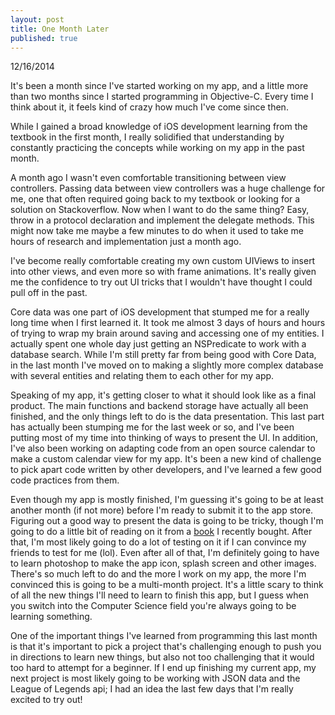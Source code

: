 ```yaml
---
layout: post
title: One Month Later
published: true
---
```


12/16/2014

It's been a month since I've started working on my app, and a little more than two months since I started programming in Objective-C. Every time I think about it, it feels kind of crazy how much I've come since then. 

While I gained a broad knowledge of iOS development learning from the textbook in the first month, I really solidified that understanding by constantly practicing the concepts while working on my app in the past month.

A month ago I wasn't even comfortable transitioning between view controllers. Passing data between view controllers was a huge challenge for me, one that often required going back to my textbook or looking for a solution on Stackoverflow. Now when I want to do the same thing? Easy, throw in a protocol declaration and implement the delegate methods. This might now take me maybe a few minutes to do when it used to take me hours of research and implementation just a month ago.

I've become really comfortable creating my own custom UIViews to insert into other views, and even more so with frame animations. It's really given me the confidence to try out UI tricks that I wouldn't have thought I could pull off in the past. 

Core data was one part of iOS development that stumped me for a really long time when I first learned it. It took me almost 3 days of hours and hours of trying to wrap my brain around saving and accessing one of my entities. I actually spent one whole day just getting an NSPredicate to work with a database search. While I'm still pretty far from being good with Core Data, in the last month I've moved on to making a slightly more complex database with several entities and relating them to each other for my app. 

Speaking of my app, it's getting closer to what it should look like as a final product. The main functions and backend storage have actually all been finished, and the only things left to do is the data presentation. This last part has actually been stumping me for the last week or so, and I've been putting most of my time into thinking of ways to present the UI. In addition, I've also been working on adapting code from an open source calendar to make a custom calendar view for my app. It's been a new kind of challenge to pick apart code written by other developers, and I've learned a few good code practices from them. 

Even though my app is mostly finished, I'm guessing it's going to be at least another month (if not more) before I'm ready to submit it to the app store. Figuring out a good way to present the data is going to be tricky, though I'm going to do a little bit of reading on it from a [book](http://www.amazon.com/Information-Dashboard-Design-At-Glance/dp/1938377001) I recently bought. After that, I'm most likely going to do a lot of testing on it if I can convince my friends to test for me (lol). Even after all of that, I'm definitely going to have to learn photoshop to make the app icon, splash screen and other images. There's so much left to do and the more I work on my app, the more I'm convinced this is going to be a multi-month project. It's a little scary to think of all the new things I'll need to learn to finish this app, but I guess when you switch into the Computer Science field you're always going to be learning something. 




One of the important things I've learned from programming this last month is that it's important to pick a project that's challenging enough to push you in directions to learn new things, but also not too challenging that it would too hard to attempt for a beginner. If I end up finishing my current app, my next project is most likely going to be working with JSON data and the League of Legends api; I had an idea the last few days that I'm really excited to try out!







